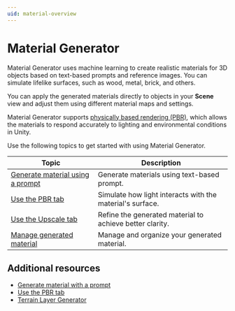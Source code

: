 ```yaml
---
uid: material-overview
---
```


# Material Generator

Material Generator uses machine learning to create realistic materials for 3D objects based on text-based prompts and reference images. You can simulate lifelike surfaces, such as wood, metal, brick, and others.

You can apply the generated materials directly to objects in your **Scene** view and adjust them using different material maps and settings.

Material Generator supports [physically based rendering (PBR)](xref:material-generate-prompt), which allows the materials to respond accurately to lighting and environmental conditions in Unity.

Use the following topics to get started with using Material Generator.

| Topic | Description |
| ----- | ----------- |
| [Generate material using a prompt](xref:material-generate-prompt) | Generate materials using text-based prompt. |
| [Use the PBR tab](xref:material-pbr) | Simulate how light interacts with the material's surface. |
| [Use the Upscale tab](xref:material-upscale) | Refine the generated material to achieve better clarity. |
| [Manage generated material](xref:material-manage) | Manage and organize your generated material. |

## Additional resources

* [Generate material with a prompt](xref:material-generate-prompt)
* [Use the PBR tab](xref:material-pbr)
* [Terrain Layer Generator](xref:terrain-overview)